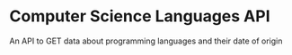 # Computer Science Languages API

An API to GET data about programming languages and their date of origin